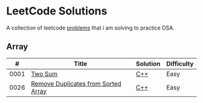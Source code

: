 # LeetCode Solutions

A collection of leetcode [problems](https://leetcode.com/problemset/all/) that i am solving to practice DSA.

## Array

| #    | Title                                                                                                     | Solution                                                         | Difficulty |
| ---- | --------------------------------------------------------------------------------------------------------- | ---------------------------------------------------------------- | ---------- |
| 0001 | [Two Sum](https://leetcode.com/problems/two-sum/)                                                         | [C++](./solutions/Array/two-sum.cpp)                             | Easy       |
| 0026 | [Remove Duplicates from Sorted Array](https://leetcode.com/problems/remove-duplicates-from-sorted-array/) | [C++](./solutions/Array/remove-duplicates-from-sorted-array.cpp) | Easy       |
